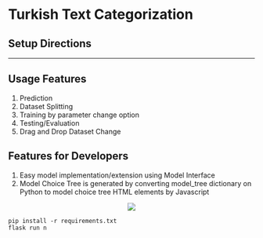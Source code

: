 # Turkish Text Categorization


## Setup Directions

---
## Usage Features    

1.  Prediction
2.  Dataset Splitting
3.  Training by parameter change option
4.  Testing/Evaluation
5.  Drag and Drop Dataset Change

## Features for Developers    

1.  Easy model implementation/extension using Model Interface
2.  Model Choice Tree is generated by converting model_tree dictionary on Python to model choice tree HTML elements by Javascript 


<p align="center">
  <img src="https://github.com/DevMilk/Turkish-Text-Categorization/edit/main/usage/usage.gif">
</p>            


    pip install -r requirements.txt
    flask run n
